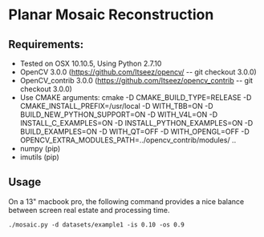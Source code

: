 # Planar Mosaic Reconstruction

## Requirements:
* Tested on OSX 10.10.5, Using Python 2.7.10
* OpenCV 3.0.0 (https://github.com/Itseez/opencv/ -- git checkout 3.0.0)
* OpenCV_contrib 3.0.0 (https://github.com/Itseez/opencv_contrib -- git checkout 3.0.0)
* Use CMAKE arguments: cmake -D CMAKE_BUILD_TYPE=RELEASE -D CMAKE_INSTALL_PREFIX=/usr/local -D WITH_TBB=ON -D BUILD_NEW_PYTHON_SUPPORT=ON -D WITH_V4L=ON -D INSTALL_C_EXAMPLES=ON -D INSTALL_PYTHON_EXAMPLES=ON -D BUILD_EXAMPLES=ON -D WITH_QT=OFF -D WITH_OPENGL=OFF -D OPENCV_EXTRA_MODULES_PATH=../opencv_contrib/modules/ ..
* numpy (pip)
* imutils (pip)

## Usage

On a 13" macbook pro, the following command provides a nice balance between screen real estate and processing time.

```
./mosaic.py -d datasets/example1 -is 0.10 -os 0.9
```
